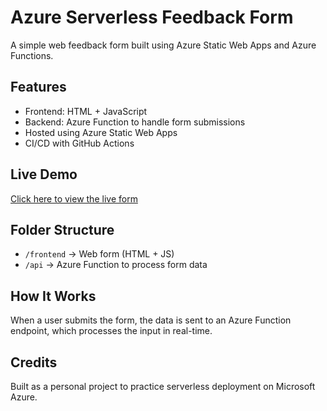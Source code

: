 # Azure Serverless Feedback Form

A simple web feedback form built using Azure Static Web Apps and Azure Functions.

## Features
- Frontend: HTML + JavaScript
- Backend: Azure Function to handle form submissions
- Hosted using Azure Static Web Apps
- CI/CD with GitHub Actions

## Live Demo
[Click here to view the live form](https://white-pond-036691610.6.azurestaticapps.net/)

## Folder Structure
- `/frontend` → Web form (HTML + JS)
- `/api` → Azure Function to process form data

## How It Works
When a user submits the form, the data is sent to an Azure Function endpoint, which processes the input in real-time.

## Credits
Built as a personal project to practice serverless deployment on Microsoft Azure.
